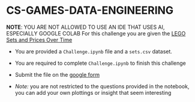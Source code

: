 # CS-GAMES-DATA-ENGINEERING
**NOTE**: YOU ARE NOT ALLOWED TO USE AN IDE THAT USES AI, ESPECIALLY GOOGLE COLAB
For this challenge you are given the [LEGO Sets and Prices Over Time](https://www.kaggle.com/datasets/alexracape/lego-sets-and-prices-over-time)

* You are provided a `Challenge.ipynb` file and a `sets.csv` dataset.
* You are required to complete `Challenge.ipynb` to finish this challenge
* Submit the file on the [google form ](https://docs.google.com/forms/d/1HMFjLo0d5hZV-kqmBr-3ERJB3Rseoiuid23kl_djDQw/edit)

* *Note:* you are not restricted to the questions provided in the notebook, you can add your own plottings or insight that seem interesting
